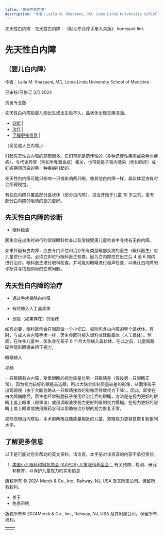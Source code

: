 ```yaml
---
title: "先天性白内障"
description: "作者：Leila M. Khazaeni, MD, Loma Linda University School of Medicine"
---
```


﻿先天性白内障 \- 先天性白内障 \- 《默沙东诊疗手册大众版》 honeypot link

# 先天性白内障

## （婴儿白内障）

作者：Leila M. Khazaeni, MD, Loma Linda University School of Medicine

已审核/已修订 3月 2024

浏览专业版

先天性白内障指婴儿刚出生或出生后不久，晶状体出现无痛混浊。

- [诊断](#诊断_v62053525_zh) \|
- [治疗](#治疗_v28546231_zh) \|
- [了解更多信息](#了解更多信息_v39679680_zh) \|

（另见成人白内障。）

引起先天性白内障的原因很多。它们可能是遗传性的（多种遗传性疾病或染色体疾病），与代谢异常（例如半乳糖血症）相关，也可能是子宫内感染（例如风疹）或妊娠期间母亲的另一种疾病引起的。

先天性白内障可能只影响一只或影响两只眼。像其他白内障一样，晶状体混浊有时会阻碍视觉。

有些白内障只覆盖部分晶状体（部分白内障），混浊开始于儿童 10 岁之前。患有部分白内障的眼睛的视力更好。

## 先天性白内障的诊断

- 眼科检查


医生会在出生时进行的常规眼科检查以及常规健康儿童检查中寻找有无白内障。

如果怀疑有白内障，应由专门评估和治疗所有类型眼部疾病的医生（眼科医生）对儿童进行评估。必须立即进行眼科医生检查，因为白内障应在出生后 4 至 6 周内进行治疗。眼科医生进行眼科检查，并可能对眼睛进行超声检查，以确认白内障的诊断并寻找视网膜的任何问题。

## 先天性白内障的治疗

- 通过手术摘除白内障

- 有时植入人工晶状体

- 弱视（如果存在）的治疗


如有必要，眼科医师会在眼部做一个小切口，摘除包含白内障的整个晶状体。有时，与成人白内障手术一样，医生会同时植入塑料或硅胶晶体（人工晶体）。然而，在许多儿童中，医生会在孩子 6 个月大后植入晶状体。在此之前，儿童佩戴硬性隐形眼镜来矫正视力。

眼睛植入



视频

一只眼睛有白内障，受累眼睛的视觉质量比另一只眼睛差（假设另一只眼睛正常）。因为视力较好的眼是首选眼，所以大脑会抑制质量较差的影像，从而使孩子出现弱视（由于大脑忽略从一只眼睛接收的影像而导致视力下降）。因此，即使在白内障摘除后，医生也经常鼓励孩子使用经治疗后的眼睛，方法是在视力更好的眼睛上盖上眼罩（眼罩法）或用滴眼液使视力更好的眼的视力模糊。在视力更好的眼睛上盖上眼罩或使用眼药水可以帮助被治疗眼的视力恢复正常。

摘除双眼白内障后，手术前两眼成像质量相近的儿童，双眼视力更容易恢复到相同水平。

## 了解更多信息

以下是可能对您有帮助的英文资料。请注意，本手册对该资源的内容不承担责任。

1. [美国小儿眼科和斜视协会 (AAPOS) 儿童眼科基金会：](https://www.childrenseyefoundation.org/home) 有关预防、检测、研究和教育，以保护儿童视力的实用信息




版权所有 © 2024
Merck & Co., Inc., Rahway, NJ, USA 及其附属公司。保留所有权利。

- 关于
- 免责声明

版权所有© 2024Merck & Co., Inc., Rahway, NJ, USA 及其附属公司。保留所有权利。

|     |     |
| --- | --- |
|  |  |